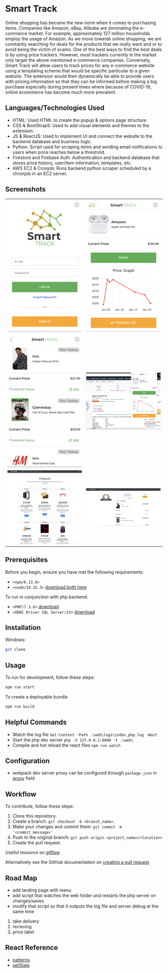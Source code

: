 # Smart Track

Online shopping has become the new norm when it comes to purchasing items. Companies like Amazon, eBay, Alibaba are dominating the e-commerce market. For example, approximately 127 million households employ the usage of Amazon. As we move towards online shopping, we are constantly searching for deals for the products that we really want and or to avoid being the victim of scams. One of the best ways to find the best deals is by using price trackers. However, most trackers currently in the market only target the above mentioned e-commerce companies. Conversely, Smart Track will allow users to track prices for any e-commerce website using a templating scheme that would be specific particular to a given website. The extension would then dynamically be able to provide users with pricing information so that they can be informed before making a big purchase especially during present times where because of COVID-19, online ecommerce has become much more prevalent.

## Languages/Technologies Used

- HTML: Used HTML to create the popup & options page structure.
- CSS & BootStrap5: Used to add visual elements and themes to the extension.
- JS & ReactJS: Used to implement UI and connect the website to the backend database and business logic.
- Python: Script used for scraping items and sending email notifications to users when price reaches below a threshold.
- Firestore and Firebase Auth: Authentication and backend database that stores price history, user/item information, templates, etc.
- AWS EC2 & Cronjob: Runs backend python scraper scheduled by a chronjob in an EC2 server.

## Screenshots

<table>
  <tr>
    <td><img src="/assets/1.png"></td>
    <td><img src="/assets/2.png"></td>
  </tr>
  <tr>
    <td><img src="/assets/3.png"></td>
    <td><img src="/assets/4.png"></td>
  </tr>
  <tr>
    <td><img src="/assets/5.png"></td>
    <td><img src="/assets/6.png"></td>
  </tr>
</table>

## Prerequisites

Before you begin, ensure you have met the following requirements:

- `<npm/6.13.6>`
- `<node/10.15.3>` [download both here](2)

To run in conjunction with php backend:

- `<PHP/7.3.6>` [download](4)
- `<ODBC Driver SQL Server/13>` [download](3)

## Installation

Windows:

```bash
git clone 

```

## Usage

To run for development, follow these steps:

```bash
npm run start
```

To create a deployable bundle

```bash
npm run build
```

## Helpful Commands

- Watch the log file
  `Get-Content -Path .\web\logs\index_php.log -Wait`
- Start the php dev server
  `php -S 127.0.0.1:8080 -t .\web\`
- Compile and hot reload the react files
  `npm run watch`

## Configuration

- webpack dev server proxy can be configured through `package.json` in [proxy][1] field

## Workflow

To contribute, follow these steps:

1. Clone this repository.
2. Create a branch: `git checkout -b <branch_name>`.
3. Make your changes and commit them: `git commit -m '<commit_message>'`
4. Push to the original branch: `git push origin <project_name>/<location>`
5. Create the pull request.

Useful resource on [gitflow](https://www.atlassian.com/git/tutorials/comparing-workflows/gitflow-workflow)

Alternatively see the GitHub documentation on [creating a pull request](https://help.github.com/en/github/collaborating-with-issues-and-pull-requests/creating-a-pull-request).

## Road Map

- add landing page with menu
- add script that watches the web folder and restarts the php server on changes/saves
- modify that script so that it outputs the log file and server debug at the same time

1. take delivery
2. recieving
3. price label

## React Reference

- [patterns](https://reactpatterns.com/)
- [setState](https://www.freecodecamp.org/news/get-pro-with-react-setstate-in-10-minutes-d38251d1c781/)

<!-- Links -->

[1]: (https://create-react-app.dev/docs/proxying-api-requests-in-development/#configuring-the-proxy-manually)
[2]: (https://nodejs.org/en/download/)
[3]: (https://docs.microsoft.com/en-us/sql/connect/odbc/windows/release-notes-odbc-sql-server-windows?view=sqlallproducts-allversions)
[4]: (https://windows.php.net/download/)
